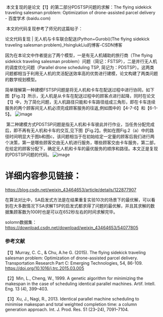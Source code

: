 ​
本文复现的是论文【1】的第二部分PDSTSP问题的求解：The flying sidekick traveling salesman problem: Optimization of drone-assisted parcel delivery - 百度学术 (baidu.com)

 本文的代码复现参考了师兄的这篇帖子：

论文代码复现 | 无人机与卡车联合配送(Python+Gurobi)(The flying sidekick traveling salesman problem)_HsinglukLiu的博客-CSDN博客

因为在本论文中作者提出了两个模型，一是有无人机辅助的旅行商（The flying sidekick traveling salesman problem）问题（简记：FSTSP），二是并行无人机的调度优化问题（Parallel drone scheduling TSP, 简记为：PDSTSP）。这两类问题都相当于利用无人机的灵活配送效率高的优势进行建模，论文构建了两类问题的数学规划模型。

简单理解第一种建模FSTSP问题是将无人机和卡车在配送过程中进行协同，如下图【Fig.3】所示，无人机是从卡车在配送过程中的顾客点进行起降，同时在论文【1】中，为了简化问题，无人机路径只能和卡车路径组成三角形，即在卡车连续服务的两个顾客间无人机必须完成顾客服务的往返,例如图中的【4-7-6】和【6-1-5】。
![image](https://user-images.githubusercontent.com/48487718/153694188-b201424d-9f91-4d7b-aa48-9febd9b5aa70.png)



 第二种建模方式PDSTSP问题是指无人机和卡车彼此并行作业，当任务分配完成后，即不再有无人机和卡车的交互,见下图【Fig.2】。例如在图Fig.2（a）中的路径时间明显大于图b和图c，该问题相当于在初始给定一定量的顾客后我们进行两个决策，第一是哪些顾客交由无人机进行服务，哪些顾客交由卡车服务，第二部，在给定的顾客分配下，确定无人机和卡车的最优服务的顺序和路径。本文正是复现的PDSTSP问题的代码。
![image](https://user-images.githubusercontent.com/48487718/153694207-b88bba0c-0706-4753-8e41-a184b3043f1c.png)


# 详细内容参见链接：
https://blog.csdn.net/weixin_43464653/article/details/122877907

在算法对比中，SA启发式方法是在结果重复实验10次的场景下的最优解，可以看到在大多数情况下SA求解TSP的启发式都求得了问题的最优解，并且其求解的数据集顾客数为100时也是可以在652秒左右的时间求解完毕。

solomn数据集：
https://download.csdn.net/download/weixin_43464653/54077805

### 参考文献

【1】Murray, C. C., & Chu, A.he G. (2015). The flying sidekick traveling salesman problem: Optimization of drone-assisted parcel delivery. Transportation Research Part C: Emerging Technologies, 54, 86-109. https://doi.org/10.1016/j.trc.2015.03.005

【2】Min, L., Cheng, W., 1999. A genetic algorithm for minimizing the makespan in the case of scheduling identical parallel machines. Artif. Intell. Eng. 13 (4), 399–403.

【3】Xu, J., Nagi, R., 2013. Identical parallel machine scheduling to minimise makespan and total weighted completion time: a column generation approach. Int. J. Prod. Res. 51 (23–24), 7091–7104.

​
